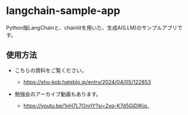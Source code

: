 # langchain-sample-app

Python版LangChainと、chainlitを用いた、生成AI(LLM)のサンプルアプリです。

## 使用方法

- こちらの資料をご覧ください。
  - https://shu-kob.hateblo.jp/entry/2024/04/05/122853
 
- 勉強会のアーカイブ動画もあります。
  - https://youtu.be/1nH7L7OnrIY?si=2xq-K7d5GjDIKjq_
